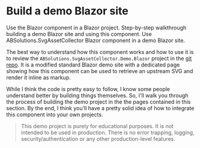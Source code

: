 # Build a demo Blazor site

<link-summary>Use the Blazor component in a Blazor project.</link-summary>
<card-summary>Step-by-step walkthrough building a demo Blazor site and using this component.</card-summary>
<web-summary>Use ABSolutions.SvgAssetCollector Blazor component in a demo Blazor site.</web-summary>

The best way to understand how this component works and how to use it is to review the
`ABSolutions.SvgAssetCollector.Demo.Blazor` project in the [git repo](%GitRepo%). It is a modified standard Blazor demo
site with a dedicated page showing how this component can be used to retrieve an upstream SVG and render it inline as
markup.

While I think the code is pretty easy to follow, I know some people understand better by building things themselves. So,
I'll walk you through the process of building the demo project in the the pages contained in this section. By the end, I
think you'll have a pretty solid idea of how to integrate this component into your own projects.

> This demo project is purely for educational purposes. It is not intended to be used in production. There is no error
> trapping, logging, security/authentication or any other production-level features.
